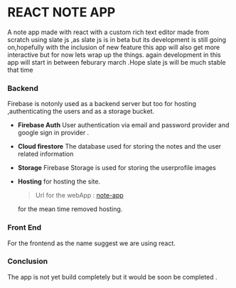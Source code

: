 # REACT NOTE APP

A note app made with react with a custom rich text editor made from scratch using slate js ,as slate js is in beta but its development is still going on,hopefully with the inclusion of new feature this app will also get more interactive but for now lets wrap up the things. again development in this app will start in between feburary march .Hope slate js will be much stable that time

### Backend

Firebase is notonly used as a backend server but too for hosting ,authenticating the users and as a storage bucket.

- **Firebase Auth**
  User authentication via email and password provider and google sign in provider .
- **Cloud firestore**
  The database used for storing the notes and the user related information
- **Storage**
  Firebase Storage is used for storing the userprofile images
- **Hosting**
  for hosting the site.

  > Url for the webApp : [note-app](https://notify-b3141.web.app/)

  for the mean time removed hosting.

### Front End

For the frontend as the name suggest we are using react.

### Conclusion

The app is not yet build completely but it would be soon be completed .
